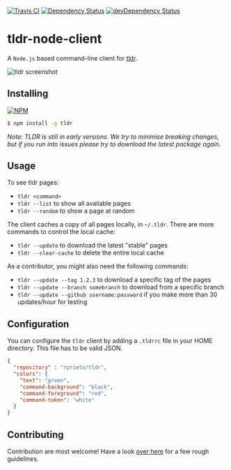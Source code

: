 [![Travis CI](https://api.travis-ci.org/rprieto/tldr.png)](https://travis-ci.org/rprieto/tldr) [![Dependency Status](https://david-dm.org/rprieto/tldr.png?theme=shields.io)](https://david-dm.org/rprieto/tldr) [![devDependency Status](https://david-dm.org/rprieto/tldr/dev-status.png?theme=shields.io)](https://david-dm.org/rprieto/tldr#info=devDependencies)

# tldr-node-client

A `Node.js` based command-line client for [tldr](https://github.com/rprieto/tldr).

![tldr screenshot](http://raw.github.com/rprieto/tldr-node-client/master/screenshot.png)

## Installing

[![NPM](https://nodei.co/npm/tldr.png)](https://www.npmjs.org/package/tldr)

```bash
$ npm install -g tldr
```

*Note: TLDR is still in early versions. We try to minimise breaking changes, but if you run into issues please try to download the latest package again.*

## Usage

To see tldr pages:

- `tldr <command>`
- `tldr --list` to show all available pages
- `tldr --random` to show a page at random

The client caches a copy of all pages locally, in `~/.tldr`.
There are more commands to control the local cache:

- `tldr --update` to download the latest "stable" pages
- `tldr --clear-cache` to delete the entire local cache

As a contributor, you might also need the following commands:

- `tldr --update --tag 1.2.3` to download a specific tag of the pages
- `tldr --update --branch somebranch` to download from a specific branch
- `tldr --update --github username:password` if you make more than 30 updates/hour for testing

## Configuration

You can configure the `tldr` client by adding a `.tldrrc` file in your HOME directory. This file has to be valid JSON.

```json
{
  "repository" : "rprieto/tldr",
  "colors": {
    "text": "green",
    "command-background": "black",
    "command-foreground": "red",
    "command-token": "white"
  }
}
```

## Contributing

Contribution are most welcome! Have a look [over here](https://github.com/rprieto/tldr-node-client/blob/master/CONTRIBUTING.md) for a few rough guidelines.
